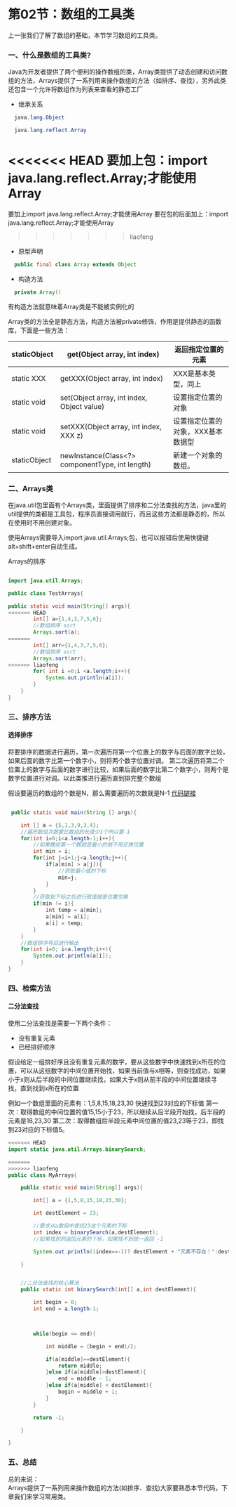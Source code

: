 # 第02节：数组的工具类

上一张我们了解了数组的基础，本节学习数组的工具类。

### 一、什么是数组的工具类?

Java为开发者提供了两个便利的操作数组的类，Array类提供了动态创建和访问数组的方法，Arrays提供了一系列用来操作数组的方法（如排序、查找），另外此类还包含一个允许将数组作为列表来查看的静态工厂

* 继承关系

``` java
  java.lang.Object

  java.lang.reflect.Array
```

<<<<<<< HEAD
 要加上包：import java.lang.reflect.Array;才能使用Array
=======
  要加上import java.lang.reflect.Array;才能使用Array
  要在包的后面加上：import java.lang.reflect.Array;才能使用Array
>>>>>>> liaofeng

* 原型声明
  
``` java
  public final class Array extends Object
```

* 构造方法

```java
  private Array()
```

  有构造方法就意味着Array类是不能被实例化的

  Array类的方法全是静态方法，构造方法被private修饰，作用是提供静态的函数库，下面是一些方法：

|staticObject|get(Object array, int index)|返回指定位置的元素|
|-----------------|---------------|--------------|
|static XXX|getXXX(Object array, int index)|XXX是基本类型，同上|
|static void|set(Object array, int index, Object value)|设置指定位置的对象|
|static void|setXXX(Object array, int index, XXX z)|设置指定位置的对象，XXX基本数据型|
|staticObject|newInstance(Class<?> componentType, int length)|新建一个对象的数组。|

### 二、Arrays类

在java.util包里面有个Arrays类，里面提供了排序和二分法查找的方法，java里的util提供的类都是工具包，程序员直接调用就行，而且这些方法都是静态的，所以在使用时不用创建对象。

使用Arrays需要导入import java.util.Arrays;包，也可以报错后使用快捷键alt+shift+enter自动生成。

Arrays的排序

```java

import java.util.Arrays;

public class TestArrays{

public static void main(String[] args){
<<<<<<< HEAD
        int[] a={1,4,3,7,5,6};
        //数组排序 sort
        Arrays.sort(a);
=======
        int[] arr={1,4,3,7,5,6};
        //数组排序 sort
        Arrays.sort(arr);
>>>>>>> liaofeng
        for( int i =0;i <a.length;i++){
            System.out.println(a[i]);
        }
    }
}
```

### 三、排序方法

#### 选择排序

将要排序的数据进行遍历，第一次遍历将第一个位置上的数字与后面的数字比较，如果后面的数字比第一个数字小，则将两个数字位置对调。
第二次遍历将第二个位置上的数字与后面的数字进行比较，如果后面的数字比第二个数字小，则两个是数字位置进行对调。以此类推进行遍历直到排完整个数组

假设要遍历的数组的个数是N，那么需要遍历的次数就是N-1 [代码链接](https://github.com/xiaozhoulee/java-examples/tree/master/05-数组/第02节：排序方法/company/Array.java)

```java

 public static void main(String [] args){

    int [] a = {5,1,3,9,3,4};
    //遍历数组次数要比数组的长度少1个所以要-1
    for(int i=0;i<a.length-1;i++){
        //如果数组第一个数就是最小的就不用交换位置
        int min = i;
        for(int j=i+1;j<a.length;j++){
            if(a[min] > a[j]){
                //获取最小值的下标
                min=j;
            }
        }
        //获取到下标之后进行赋值就是位置交换
        if(min != i){
            int temp = a[min];
            a[min] = a[i];
            a[i] = temp;
        }
    }
    //数组排序号后进行输出
    for(int i=0; i<a.length;i++){
        System.out.println(a[i]);
    }
}
```

### 四、检索方法

#### 二分法查找

使用二分法查找是需要一下两个条件：

* 没有重复元素
* 已经排好顺序

假设给定一组排好序且没有重复元素的数字，要从这些数字中快速找到x所在的位置，可以从这组数字的中间位置开始找，如果当前值与x相等，则查找成功，如果小于x则从后半段的中间位置继续找，如果大于x则从前半段的中间位置继续寻找，直到找到x所在的位置

例如一个数组里面的元素有：1,5,8,15,18,23,30
快速找到23对应的下标值
第一次：取得数组的中间位置的值15,15小于23，所以继续从后半段开始找，后半段的元素是18,23,30
第二次：取得数组后半段元素中间位置的值23,23等于23，即找到23对应的下标值5。

``` java
<<<<<<< HEAD
import static java.util.Arrays.binarySearch;

=======
>>>>>>> liaofeng
public class MyArrays{

    public static void main(String[] args){

        int[] a = {1,5,8,15,18,23,30};

        int destElement = 23;

        //要求从a数组中查找23这个元素的下标
        int index = binarySearch(a,destElement);
        //如果找到则返回元素的下标，如果找不到统一返回 -1

        System.out.println((index==-1)? destElement + "元素不存在！":destElement + "在数组中的下标是：" + index);

    }


    //二分法查找的核心算法
    public static int binarySearch(int[] a,int destElement){

        int begin = 0;
        int end = a.length-1;



        while(begin <= end){

            int middle = (begin + end)/2;

            if(a[middle]==destElement){
                return middle;
            }else if(a[middle]>destElement){
                end = middle - 1;
            }else if(a[middle] < destElement){
                begin = middle + 1;
            }
        }

        return -1;

    }

}
```

### 五、总结

总的来说：  
Arrays提供了一系列用来操作数组的方法(如排序、查找)大家要熟悉本节代码，下章我们来学习常用类。